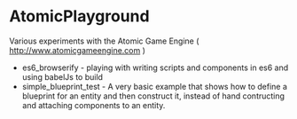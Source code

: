 # AtomicPlayground
Various experiments with the Atomic Game Engine ( http://www.atomicgameengine.com )

* es6_browserify - playing with writing scripts and components in es6 and using babelJs to build
* simple_blueprint_test - A very basic example that shows how to define a blueprint for an entity and then construct it, instead of hand contructing and attaching components to an entity.
